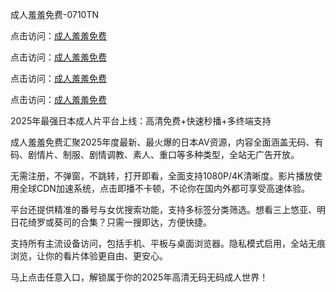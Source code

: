 成人羞羞免费-0710TN

点击访问：<a href="https://heiliaoxqkkct.pages.dev">成人羞羞免费</a>

点击访问：<a href="https://heiliaoll4qsx.pages.dev">成人羞羞免费</a>

点击访问：<a href="https://heiliaoow5kzm.pages.dev">成人羞羞免费</a>

点击访问：<a href="https://heiliaowzu4ur.pages.dev">成人羞羞免费</a>

2025年最强日本成人片平台上线：高清免费+快速秒播+多终端支持

成人羞羞免费汇聚2025年度最新、最火爆的日本AV资源，内容全面涵盖无码、有码、剧情片、制服、剧情调教、素人、重口等多种类型，全站无广告开放。

无需注册，不弹窗，不跳转，打开即看，全面支持1080P/4K清晰度。影片播放使用全球CDN加速系统，点击即播不卡顿，不论你在国内外都可享受高速体验。

平台还提供精准的番号与女优搜索功能，支持多标签分类筛选。想看三上悠亚、明日花绮罗或葵司的合集？只需一搜即达，方便快捷。

支持所有主流设备访问，包括手机、平板与桌面浏览器。隐私模式启用，全站无痕浏览，让你的看片体验更自由、更安心。

马上点击任意入口，解锁属于你的2025年高清无码无码成人世界！

<span style="display:none;">[Canonical link]  (  ）</span> 
